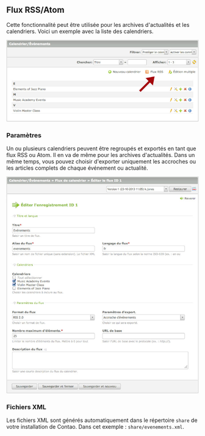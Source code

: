 ## Flux RSS/Atom

Cette fonctionnalité peut être utilisée pour les archives d'actualités et les
calendriers. Voici un exemple avec la liste des calendriers.

![](images/rss-calendrier.jpg)


### Paramètres

Un ou plusieurs calendriers peuvent être regroupés et exportés en tant que flux
RSS ou Atom. Il en va de même pour les archives d'actualités. Dans un même
temps, vous pouvez choisir d'exporter uniquement les accroches ou les articles
complets de chaque événement ou actualité.

![](images/rss-parametres.jpg)


### Fichiers XML

Les fichiers XML sont générés automatiquement dans le répertoire ```share```
de votre installation de Contao. Dans cet exemple : ```share/evenements.xml```.
